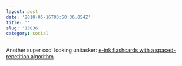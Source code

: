 ```yaml
---
layout: post
date: '2018-05-16T03:50:36.854Z'
title: ''
slug: '13836'
category: social
---
```

Another super cool looking unitasker: [e-ink flashcards with a spaced-repetition algorithm](https://www.indiegogo.com/projects/quizflip-the-world-s-first-electronic-flashcard--3/).
